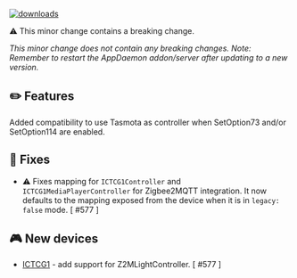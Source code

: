 [![downloads](https://img.shields.io/github/downloads/xaviml/controllerx/VERSION_TAG/total?style=for-the-badge)](http://github.com/xaviml/controllerx/releases/VERSION_TAG)

:warning: This minor change contains a breaking change.

_This minor change does not contain any breaking changes._
_Note: Remember to restart the AppDaemon addon/server after updating to a new version._

## :pencil2: Features

Added compatibility to use Tasmota as controller when SetOption73 and/or SetOption114 are enabled.

## :hammer: Fixes

- :warning: Fixes mapping for `ICTCG1Controller` and `ICTCG1MediaPlayerController` for Zigbee2MQTT integration. It now defaults to the mapping exposed from the device when it is in `legacy: false` mode. [ #577 ]

<!--
## :clock2: Performance
-->

<!--
## :scroll: Docs
-->

<!--
## :wrench: Refactor
-->

## :video_game: New devices

- [ICTCG1](https://BASE_URL/controllerx/controllers/ICTCG1) - add support for Z2MLightController. [ #577 ]
